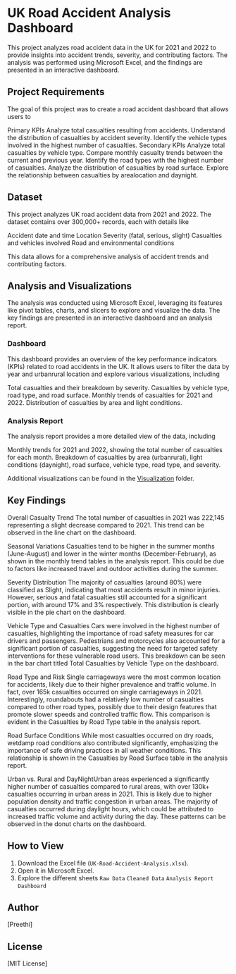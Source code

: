 # UK Road Accident Analysis Dashboard

This project analyzes road accident data in the UK for 2021 and 2022 to provide insights into accident trends, severity, and contributing factors. The analysis was performed using Microsoft Excel, and the findings are presented in an interactive dashboard.

## Project Requirements

The goal of this project was to create a road accident dashboard that allows users to

 Primary KPIs
     Analyze total casualties resulting from accidents.
     Understand the distribution of casualties by accident severity.
     Identify the vehicle types involved in the highest number of casualties.
 Secondary KPIs
     Analyze total casualties by vehicle type.
     Compare monthly casualty trends between the current and previous year.
     Identify the road types with the highest number of casualties.
     Analyze the distribution of casualties by road surface.
     Explore the relationship between casualties by arealocation and daynight.

## Dataset

This project analyzes UK road accident data from 2021 and 2022. The dataset contains over 300,000+ records, each with details like

 Accident date and time
 Location
 Severity (fatal, serious, slight)
 Casualties and vehicles involved
 Road and environmental conditions

This data allows for a comprehensive analysis of accident trends and contributing factors.

## Analysis and Visualizations

The analysis was conducted using Microsoft Excel, leveraging its features like pivot tables, charts, and slicers to explore and visualize the data. The key findings are presented in an interactive dashboard and an analysis report.

### Dashboard

This dashboard provides an overview of the key performance indicators (KPIs) related to road accidents in the UK. It allows users to filter the data by year and urbanrural location and explore various visualizations, including

 Total casualties and their breakdown by severity.
 Casualties by vehicle type, road type, and road surface.
 Monthly trends of casualties for 2021 and 2022.
 Distribution of casualties by area and light conditions.

### Analysis Report

The analysis report provides a more detailed view of the data, including

 Monthly trends for 2021 and 2022, showing the total number of casualties for each month.
 Breakdown of casualties by area (urbanrural), light conditions (daynight), road surface, vehicle type, road type, and severity.

Additional visualizations can be found in the [Visualization](Visualization/) folder.

## Key Findings

Overall Casualty Trend The total number of casualties in 2021 was 222,145 representing a slight decrease compared to 2021. This trend can be observed in the line chart on the dashboard.

Seasonal Variations Casualties tend to be higher in the summer months (June-August) and lower in the winter months (December-February), as shown in the monthly trend tables in the analysis report. This could be due to factors like increased travel and outdoor activities during the summer.

Severity Distribution The majority of casualties (around 80%) were classified as Slight, indicating that most accidents result in minor injuries. However, serious and fatal casualties still accounted for a significant portion, with around 17% and 3% respectively. This distribution is clearly visible in the pie chart on the dashboard.

Vehicle Type and Casualties Cars were involved in the highest number of casualties, highlighting the importance of road safety measures for car drivers and passengers. Pedestrians and motorcycles also accounted for a significant portion of casualties, suggesting the need for targeted safety interventions for these vulnerable road users. This breakdown can be seen in the bar chart titled Total Casualties by Vehicle Type on the dashboard.

Road Type and Risk Single carriageways were the most common location for accidents, likely due to their higher prevalence and traffic volume. In fact, over 165k casualties occurred on single carriageways in 2021. Interestingly, roundabouts had a relatively low number of casualties compared to other road types, possibly due to their design features that promote slower speeds and controlled traffic flow. This comparison is evident in the Casualties by Road Type table in the analysis report.

Road Surface Conditions While most casualties occurred on dry roads, wetdamp road conditions also contributed significantly, emphasizing the importance of safe driving practices in all weather conditions. This relationship is shown in the Casualties by Road Surface table in the analysis report.

Urban vs. Rural and DayNightUrban areas experienced a significantly higher number of casualties compared to rural areas, with over 130k+ casualties occurring in urban areas in 2021. This is likely due to higher population density and traffic congestion in urban areas. The majority of casualties occurred during daylight hours, which could be attributed to increased traffic volume and activity during the day. These patterns can be observed in the donut charts on the dashboard.

## How to View

1. Download the Excel file (`UK-Road-Accident-Analysis.xlsx`).
2. Open it in Microsoft Excel.
3. Explore the different sheets
     `Raw Data`
     `Cleaned Data`
     `Analysis Report`
     `Dashboard`

## Author

[Preethi]

## License

[MIT License]